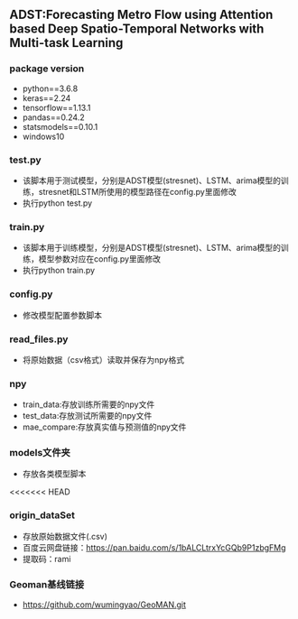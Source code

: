 ## ADST:Forecasting Metro Flow using Attention based Deep Spatio-Temporal Networks with Multi-task Learning

### package version
* python==3.6.8
* keras==2.24
* tensorflow==1.13.1
* pandas==0.24.2
* statsmodels==0.10.1
* windows10

### test.py
* 该脚本用于测试模型，分别是ADST模型(stresnet)、LSTM、arima模型的训练，stresnet和LSTM所使用的模型路径在config.py里面修改
* 执行python test.py

### train.py
* 该脚本用于训练模型，分别是ADST模型(stresnet)、LSTM、arima模型的训练，模型参数对应在config.py里面修改
* 执行python train.py

### config.py
* 修改模型配置参数脚本

### read_files.py
* 将原始数据（csv格式）读取并保存为npy格式

### npy
* train_data:存放训练所需要的npy文件
* test_data:存放测试所需要的npy文件
* mae_compare:存放真实值与预测值的npy文件

### models文件夹
* 存放各类模型脚本

<<<<<<< HEAD
### origin_dataSet
* 存放原始数据文件(.csv)
* 百度云网盘链接：https://pan.baidu.com/s/1bALCLtrxYcGQb9P1zbgFMg 
* 提取码：rami


### Geoman基线链接
* https://github.com/wumingyao/GeoMAN.git


